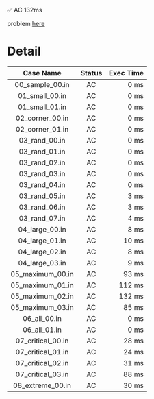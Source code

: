 ✅  AC  132ms

problem [here](https://onlinejudge.u-aizu.ac.jp/courses/library/3/DSL/2/DSL_2_I)

# Detail

| Case Name | Status | Exec Time |
|:---------:|:------:|---------:|
| 00_sample_00.in | AC | 0 ms |
| 01_small_00.in | AC | 0 ms |
| 01_small_01.in | AC | 0 ms |
| 02_corner_00.in | AC | 0 ms |
| 02_corner_01.in | AC | 0 ms |
| 03_rand_00.in | AC | 0 ms |
| 03_rand_01.in | AC | 0 ms |
| 03_rand_02.in | AC | 0 ms |
| 03_rand_03.in | AC | 0 ms |
| 03_rand_04.in | AC | 0 ms |
| 03_rand_05.in | AC | 3 ms |
| 03_rand_06.in | AC | 3 ms |
| 03_rand_07.in | AC | 4 ms |
| 04_large_00.in | AC | 8 ms |
| 04_large_01.in | AC | 10 ms |
| 04_large_02.in | AC | 8 ms |
| 04_large_03.in | AC | 9 ms |
| 05_maximum_00.in | AC | 93 ms |
| 05_maximum_01.in | AC | 112 ms |
| 05_maximum_02.in | AC | 132 ms |
| 05_maximum_03.in | AC | 85 ms |
| 06_all_00.in | AC | 0 ms |
| 06_all_01.in | AC | 0 ms |
| 07_critical_00.in | AC | 28 ms |
| 07_critical_01.in | AC | 24 ms |
| 07_critical_02.in | AC | 31 ms |
| 07_critical_03.in | AC | 88 ms |
| 08_extreme_00.in | AC | 30 ms |


